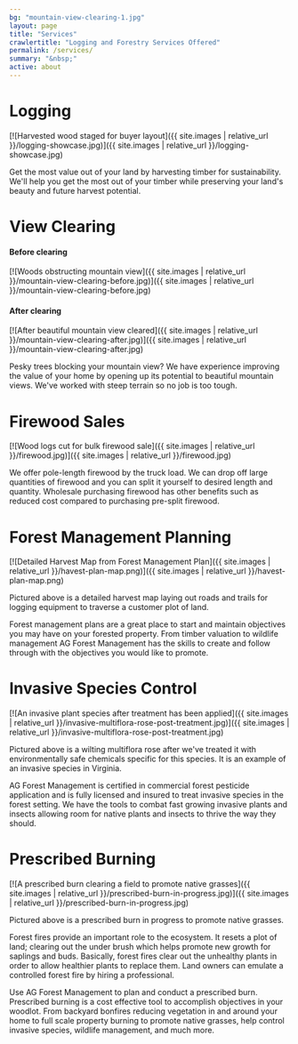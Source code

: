 ```yaml
---
bg: "mountain-view-clearing-1.jpg"
layout: page
title: "Services"
crawlertitle: "Logging and Forestry Services Offered"
permalink: /services/
summary: "&nbsp;"
active: about
---
```


# Logging


[![Harvested wood staged for buyer layout]({{ site.images | relative_url }}/logging-showcase.jpg)]({{ site.images | relative_url }}/logging-showcase.jpg)

Get the most value out of your land by harvesting timber for sustainability.
We'll help you get the most out of your timber while preserving your land's
beauty and future harvest potential.

# View Clearing

#### Before clearing

[![Woods obstructing mountain view]({{ site.images | relative_url }}/mountain-view-clearing-before.jpg)]({{ site.images | relative_url }}/mountain-view-clearing-before.jpg)

#### After clearing

[![After beautiful mountain view cleared]({{ site.images | relative_url }}/mountain-view-clearing-after.jpg)]({{ site.images | relative_url }}/mountain-view-clearing-after.jpg)

Pesky trees blocking your mountain view?  We have experience improving the value
of your home by opening up its potential to beautiful mountain views.  We've
worked with steep terrain so no job is too tough.

# Firewood Sales

[![Wood logs cut for bulk firewood sale]({{ site.images | relative_url }}/firewood.jpg)]({{ site.images | relative_url }}/firewood.jpg)

We offer pole-length firewood by the truck load.  We can drop off large
quantities of firewood and you can split it yourself to desired length and
quantity.  Wholesale purchasing firewood has other benefits such as reduced cost
compared to purchasing pre-split firewood.

# Forest Management Planning

[![Detailed Harvest Map from Forest Management Plan]({{ site.images | relative_url }}/havest-plan-map.png)]({{ site.images | relative_url }}/havest-plan-map.png)

Pictured above is a detailed harvest map laying out roads and trails for logging
equipment to traverse a customer plot of land.

Forest management plans are a great place to start and maintain objectives you
may have on your forested property.  From timber valuation to wildlife
management AG Forest Management has the skills to create and follow through with
the objectives you would like to promote.

# Invasive Species Control

[![An invasive plant species after treatment has been applied]({{ site.images | relative_url }}/invasive-multiflora-rose-post-treatment.jpg)]({{ site.images | relative_url }}/invasive-multiflora-rose-post-treatment.jpg)

Pictured above is a wilting multiflora rose after we've treated it with
environmentally safe chemicals specific for this species.  It is an example of
an invasive species in Virginia.

AG Forest Management is certified in commercial forest pesticide application and
is fully licensed and insured to treat invasive species in the forest setting.
We have the tools to combat fast growing invasive plants and insects allowing
room for native plants and insects to thrive the way they should.

# Prescribed Burning

[![A prescribed burn clearing a field to promote native grasses]({{ site.images | relative_url }}/prescribed-burn-in-progress.jpg)]({{ site.images | relative_url }}/prescribed-burn-in-progress.jpg)

Pictured above is a prescribed burn in progress to promote native grasses.

Forest fires provide an important role to the ecosystem.  It resets a plot of
land; clearing out the under brush which helps promote new growth for saplings
and buds.  Basically, forest fires clear out the unhealthy plants in order to
allow healthier plants to replace them.  Land owners can emulate a controlled
forest fire by hiring a professional.

Use AG Forest Management to plan and conduct a prescribed burn.  Prescribed
burning is a cost effective tool to accomplish objectives in your woodlot.  From
backyard bonfires reducing vegetation in and around your home to full scale
property burning to promote native grasses, help control invasive species,
wildlife management, and much more.

<script>
/*
$(document).ready(function () {
    $(".viewclearingslider").cndkbeforeafter();
})
*/
</script>

<!-- this is the position of the sidebar image -->
<style>
.sidebar {
    background-position: left center;
}
</style>

